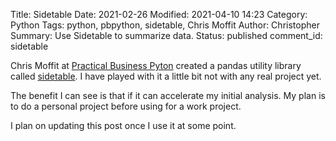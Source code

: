 Title: Sidetable
Date: 2021-02-26
Modified: 2021-04-10 14:23
Category: Python
Tags: python, pbpython, sidetable, Chris Moffit
Author: Christopher
Summary: Use Sidetable to summarize data.
Status: published
comment_id: sidetable

Chris Moffit at [Practical Business Pyton](https://pbpython.com) created a
pandas utility library called [sidetable](https://pbpython.com/sidetable.html).
I have played with it a little bit not with any real project yet.

The benefit I can see is that if it can accelerate my initial analysis.
My plan is to do a personal project before using for a work project.

I plan on updating this post once I use it at some point.